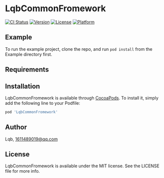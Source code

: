 # LqbCommonFromework

[![CI Status](https://img.shields.io/travis/Lqb/LqbCommonFromework.svg?style=flat)](https://travis-ci.org/Lqb/LqbCommonFromework)
[![Version](https://img.shields.io/cocoapods/v/LqbCommonFromework.svg?style=flat)](https://cocoapods.org/pods/LqbCommonFromework)
[![License](https://img.shields.io/cocoapods/l/LqbCommonFromework.svg?style=flat)](https://cocoapods.org/pods/LqbCommonFromework)
[![Platform](https://img.shields.io/cocoapods/p/LqbCommonFromework.svg?style=flat)](https://cocoapods.org/pods/LqbCommonFromework)

## Example

To run the example project, clone the repo, and run `pod install` from the Example directory first.

## Requirements

## Installation

LqbCommonFromework is available through [CocoaPods](https://cocoapods.org). To install
it, simply add the following line to your Podfile:

```ruby
pod 'LqbCommonFromework'
```

## Author

Lqb, 1611489019@qq.com

## License

LqbCommonFromework is available under the MIT license. See the LICENSE file for more info.
